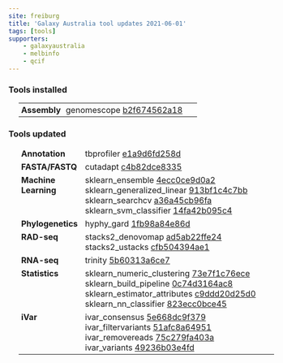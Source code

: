 ```yaml
---
site: freiburg
title: 'Galaxy Australia tool updates 2021-06-01'
tags: [tools]
supporters:
    - galaxyaustralia
    - melbinfo
    - qcif
---
```



<style>
  table {
    width: 100%;
    margin: 10px 20px;
  }
  table th {
    display: none;
  }
  td {
    padding: 3px 5px;
  }
  tr td:nth-child(1) {
    vertical-align: top;
    width: 25%;
  }
</style>

### Tools installed

| Section | Tool |
|---------|-----|
| **Assembly** | genomescope [b2f674562a18](https://toolshed.g2.bx.psu.edu/view/iuc/genomescope/b2f674562a18) |

### Tools updated

| Section | Tool |
|---------|-----|
| **Annotation** | tbprofiler [e1a9d6fd258d](https://toolshed.g2.bx.psu.edu/view/iuc/tbprofiler/e1a9d6fd258d) |
| **FASTA/FASTQ** | cutadapt [c4b82dce8335](https://toolshed.g2.bx.psu.edu/view/lparsons/cutadapt/c4b82dce8335) |
| **Machine Learning** | sklearn_ensemble [4ecc0ce9d0a2](https://toolshed.g2.bx.psu.edu/view/bgruening/sklearn_ensemble/4ecc0ce9d0a2)<br/>sklearn_generalized_linear [913bf1c4c7bb](https://toolshed.g2.bx.psu.edu/view/bgruening/sklearn_generalized_linear/913bf1c4c7bb)<br/>sklearn_searchcv [a36a45cb96fa](https://toolshed.g2.bx.psu.edu/view/bgruening/sklearn_searchcv/a36a45cb96fa)<br/>sklearn_svm_classifier [14fa42b095c4](https://toolshed.g2.bx.psu.edu/view/bgruening/sklearn_svm_classifier/14fa42b095c4) |
| **Phylogenetics** | hyphy_gard [1fb98a84e86d](https://toolshed.g2.bx.psu.edu/view/iuc/hyphy_gard/1fb98a84e86d) |
| **RAD-seq** | stacks2_denovomap [ad5ab22ffe24](https://toolshed.g2.bx.psu.edu/view/iuc/stacks2_denovomap/ad5ab22ffe24)<br/>stacks2_ustacks [cfb504394ae1](https://toolshed.g2.bx.psu.edu/view/iuc/stacks2_ustacks/cfb504394ae1) |
| **RNA-seq** | trinity [5b60313a6ce7](https://toolshed.g2.bx.psu.edu/view/iuc/trinity/5b60313a6ce7) |
| **Statistics** | sklearn_numeric_clustering [73e7f1c76ece](https://toolshed.g2.bx.psu.edu/view/bgruening/sklearn_numeric_clustering/73e7f1c76ece)<br/>sklearn_build_pipeline [0c74d3164ac8](https://toolshed.g2.bx.psu.edu/view/bgruening/sklearn_build_pipeline/0c74d3164ac8)<br/>sklearn_estimator_attributes [c9ddd20d25d0](https://toolshed.g2.bx.psu.edu/view/bgruening/sklearn_estimator_attributes/c9ddd20d25d0)<br/>sklearn_nn_classifier [823ecc0bce45](https://toolshed.g2.bx.psu.edu/view/bgruening/sklearn_nn_classifier/823ecc0bce45) |
| **iVar** | ivar_consensus [5e668dc9f379](https://toolshed.g2.bx.psu.edu/view/iuc/ivar_consensus/5e668dc9f379)<br/>ivar_filtervariants [51afc8a64951](https://toolshed.g2.bx.psu.edu/view/iuc/ivar_filtervariants/51afc8a64951)<br/>ivar_removereads [75c279fa403a](https://toolshed.g2.bx.psu.edu/view/iuc/ivar_removereads/75c279fa403a)<br/>ivar_variants [49236b03e4fd](https://toolshed.g2.bx.psu.edu/view/iuc/ivar_variants/49236b03e4fd) |
